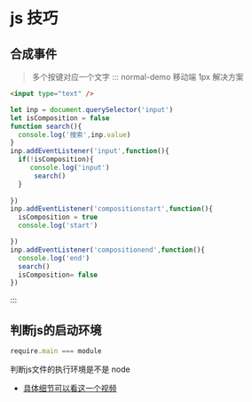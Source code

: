 # js 技巧


## 合成事件
> 多个按键对应一个文字
::: normal-demo 移动端 1px 解决方案

```html
<input type="text" />
```

```js
let inp = document.querySelector('input')
let isComposition = false
function search(){
  console.log('搜索',inp.value)
}
inp.addEventListener('input',function(){
  if(!isComposition){
     console.log('input')
      search()
  }
 
})
inp.addEventListener('compositionstart',function(){
  isComposition = true
  console.log('start')

})
inp.addEventListener('compositionend',function(){
  console.log('end')
  search()
  isComposition= false
})
```

:::

## 判断js的启动环境

```javascript
require.main === module
```
判断js文件的执行环境是不是 node

 - [具体细节可以看这一个视频](https://www.bilibili.com/video/av80554200/?zw&vd_source=c191d8a5710b10bf82cce87c957298ca)